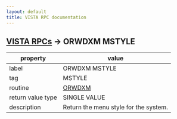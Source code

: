 ```yaml
---
layout: default
title: VISTA RPC documentation
---
```




## [VISTA RPCs](TableOfContent.md) &#8594; ORWDXM MSTYLE 

 property | value 
--- | --- 
 label | ORWDXM MSTYLE
 tag | MSTYLE
 routine | [ORWDXM](http://code.osehra.org/dox/Routine_ORWDXM_source.html)
 return value type | SINGLE VALUE
 description | Return the menu style for the system.